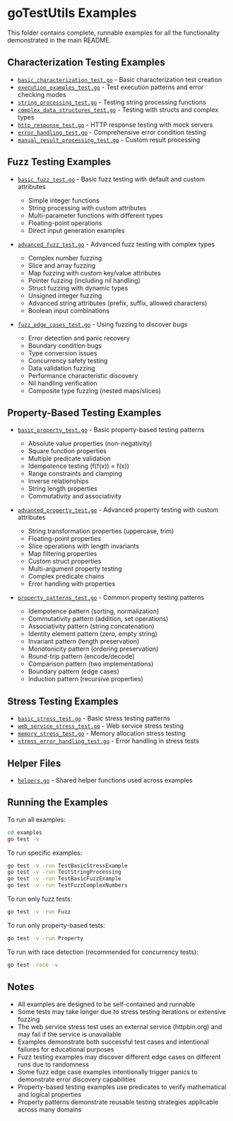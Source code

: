 # goTestUtils Examples

This folder contains complete, runnable examples for all the functionality demonstrated in the main README.

## Characterization Testing Examples

- [`basic_characterization_test.go`](basic_characterization_test.go) - Basic characterization test creation
- [`execution_examples_test.go`](execution_examples_test.go) - Test execution patterns and error checking modes
- [`string_processing_test.go`](string_processing_test.go) - Testing string processing functions
- [`complex_data_structures_test.go`](complex_data_structures_test.go) - Testing with structs and complex types
- [`http_response_test.go`](http_response_test.go) - HTTP response testing with mock servers
- [`error_handling_test.go`](error_handling_test.go) - Comprehensive error condition testing
- [`manual_result_processing_test.go`](manual_result_processing_test.go) - Custom result processing

## Fuzz Testing Examples

- [`basic_fuzz_test.go`](basic_fuzz_test.go) - Basic fuzz testing with default and custom attributes
  - Simple integer functions
  - String processing with custom attributes
  - Multi-parameter functions with different types
  - Floating-point operations
  - Direct input generation examples

- [`advanced_fuzz_test.go`](advanced_fuzz_test.go) - Advanced fuzz testing with complex types
  - Complex number fuzzing
  - Slice and array fuzzing
  - Map fuzzing with custom key/value attributes
  - Pointer fuzzing (including nil handling)
  - Struct fuzzing with dynamic types
  - Unsigned integer fuzzing
  - Advanced string attributes (prefix, suffix, allowed characters)
  - Boolean input combinations

- [`fuzz_edge_cases_test.go`](fuzz_edge_cases_test.go) - Using fuzzing to discover bugs
  - Error detection and panic recovery
  - Boundary condition bugs
  - Type conversion issues
  - Concurrency safety testing
  - Data validation fuzzing
  - Performance characteristic discovery
  - Nil handling verification
  - Composite type fuzzing (nested maps/slices)

## Property-Based Testing Examples

- [`basic_property_test.go`](basic_property_test.go) - Basic property-based testing patterns
  - Absolute value properties (non-negativity)
  - Square function properties
  - Multiple predicate validation
  - Idempotence testing (f(f(x)) = f(x))
  - Range constraints and clamping
  - Inverse relationships
  - String length properties
  - Commutativity and associativity

- [`advanced_property_test.go`](advanced_property_test.go) - Advanced property testing with custom attributes
  - String transformation properties (uppercase, trim)
  - Floating-point properties
  - Slice operations with length invariants
  - Map filtering properties
  - Custom struct properties
  - Multi-argument property testing
  - Complex predicate chains
  - Error handling with properties

- [`property_patterns_test.go`](property_patterns_test.go) - Common property testing patterns
  - Idempotence pattern (sorting, normalization)
  - Commutativity pattern (addition, set operations)
  - Associativity pattern (string concatenation)
  - Identity element pattern (zero, empty string)
  - Invariant pattern (length preservation)
  - Monotonicity pattern (ordering preservation)
  - Round-trip pattern (encode/decode)
  - Comparison pattern (two implementations)
  - Boundary pattern (edge cases)
  - Induction pattern (recursive properties)

## Stress Testing Examples

- [`basic_stress_test.go`](basic_stress_test.go) - Basic stress testing patterns
- [`web_service_stress_test.go`](web_service_stress_test.go) - Web service stress testing
- [`memory_stress_test.go`](memory_stress_test.go) - Memory allocation stress testing
- [`stress_error_handling_test.go`](stress_error_handling_test.go) - Error handling in stress tests

## Helper Files

- [`helpers.go`](helpers.go) - Shared helper functions used across examples

## Running the Examples

To run all examples:

```bash
cd examples
go test -v
```

To run specific examples:

```bash
go test -v -run TestBasicStressExample
go test -v -run TestStringProcessing
go test -v -run TestBasicFuzzExample
go test -v -run TestFuzzComplexNumbers
```

To run only fuzz tests:

```bash
go test -v -run Fuzz
```

To run only property-based tests:

```bash
go test -v -run Property
```

To run with race detection (recommended for concurrency tests):

```bash
go test -race -v
```

## Notes

- All examples are designed to be self-contained and runnable
- Some tests may take longer due to stress testing iterations or extensive fuzzing
- The web service stress test uses an external service (httpbin.org) and may fail if the service is unavailable
- Examples demonstrate both successful test cases and intentional failures for educational purposes
- Fuzz testing examples may discover different edge cases on different runs due to randomness
- Some fuzz edge case examples intentionally trigger panics to demonstrate error discovery capabilities
- Property-based testing examples use predicates to verify mathematical and logical properties
- Property patterns demonstrate reusable testing strategies applicable across many domains
